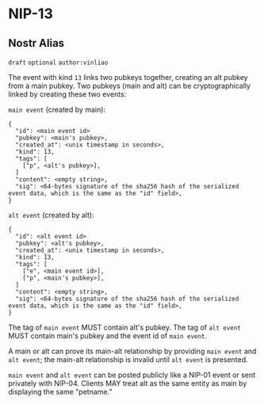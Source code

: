 NIP-13
======

Nostr Alias
-----------

`draft` `optional` `author:vinliao`

The event with kind `13` links two pubkeys together, creating an alt pubkey from a main pubkey. Two pubkeys (main and alt) can be cryptographically linked by creating these two events:

`main event` (created by main):
```
{
  "id": <main event id>
  "pubkey": <main's pubkey>,
  "created_at": <unix timestamp in seconds>,
  "kind": 13,
  "tags": [
    ["p", <alt's pubkey>],
  ]
  "content": <empty string>,
  "sig": <64-bytes signature of the sha256 hash of the serialized event data, which is the same as the "id" field>,
}
```

`alt event` (created by alt):
```
{
  "id": <alt event id>
  "pubkey": <alt's pubkey>,
  "created_at": <unix timestamp in seconds>,
  "kind": 13,
  "tags": [
    ["e", <main event id>],
    ["p", <main's pubkey>],
  ]
  "content": <empty string>,
  "sig": <64-bytes signature of the sha256 hash of the serialized event data, which is the same as the "id" field>,
}
```

The tag of `main event` MUST contain alt's pubkey. The tag of `alt event` MUST contain main's pubkey and the event id of `main event`. 

A main or alt can prove its main-alt relationship by providing `main event` and `alt event`; the main-alt relationship is invalid until `alt event` is presented.

`main event` and `alt event` can be posted publicly like a NIP-01 event or sent privately with NIP-04. Clients MAY treat alt as the same entity as main by displaying the same "petname."
